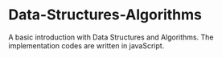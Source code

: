 # Data-Structures-Algorithms
A basic introduction with Data Structures and Algorithms.
The implementation codes are written in javaScript.
